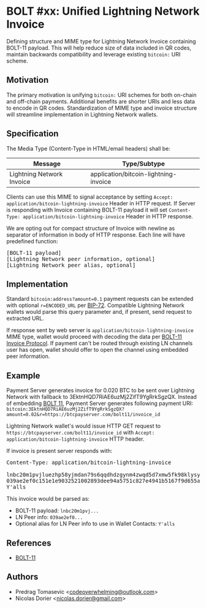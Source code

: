# BOLT #xx: Unified Lightning Network Invoice

Defining structure and MIME type for Lightning Network Invoice containing BOLT-11 payload. This will help reduce size of data included in QR codes, maintain backwards compatibility and leverage existing `bitcoin:` URI scheme.

## Motivation

The primary motivation is unifying `bitcoin:` URI schemes for both on-chain and off-chain payments. Additional benefits are shorter URIs and less data to encode in QR codes. Standardization of MIME type and invoice structure will streamline implementation in Lightning Network wallets.

## Specification

The Media Type (Content-Type in HTML/email headers) shall be:

Message | Type/Subtype
--------|---------------
Lightning Network Invoice | application/bitcoin-lightning-invoice

Clients can use this MIME to signal acceptance by setting `Accept: application/bitcoin-lightning-invoice` Header in HTTP request. If Server is responding with Invoice containing BOLT-11 payload it will set `Content-Type: application/bitcoin-lightning-invoice` Header in HTTP response.

We are opting out for compact structure of Invoice with newline as separator of information in body of HTTP response. Each line will have predefined function:

<pre>
[BOLT-11 payload]
[Lightning Network peer information, optional]
[Lightning Network peer alias, optional]
</pre>

## Implementation

Standard `bitcoin:address?amount=0.1` payment requests can be extended with optional `r=ENCODED_URL` per [BIP-72](https://github.com/bitcoin/bips/blob/master/bip-0072.mediawiki). Compatible Lightning Network wallets would parse this query parameter and, if present, send request to extracted URL.

If response sent by web server is `application/bitcoin-lightning-invoice` MIME type, wallet would proceed with decoding the data per [BOLT-11 Invoice Protocol](https://github.com/lightningnetwork/lightning-rfc/blob/master/11-payment-encoding.md). If payment can't be routed through existing LN channels user has open, wallet should offer to open the channel using embedded peer information.

## Example
Payment Server generates invoice for 0.020 BTC to be sent over Lightning Network with fallback to 3EktnHQD7RiAE6uzMj2ZifT9YgRrkSgzQX. Instead of embedding [BOLT 11](https://github.com/lightningnetwork/lightning-rfc/blob/master/11-payment-encoding.md#on-mainnet-with-fallback-p2sh-address-3ektnhqd7riae6uzmj2zift9ygrrksgzqx), Payment Server generates following payment URI: `bitcoin:3EktnHQD7RiAE6uzMj2ZifT9YgRrkSgzQX?amount=0.02&r=https://btcpayserver.com/bolt11/invoice_id`

Lightning Network wallet's would issue HTTP GET request to `https://btcpayserver.com/bolt11/invoice_id` with `Accept: application/bitcoin-lightning-invoice` HTTP header. 

If invoice is present server responds with:

<pre>
Content-Type: application/bitcoin-lightning-invoice

lnbc20m1pvjluezhp58yjmdan79s6qqdhdzgynm4zwqd5d7xmw5fk98klysy043l2ahrqspp5qqqsyqcyq5rqwzqfqqqsyqcyq5rqwzqfqqqsyqcyq5rqwzqfqypqfppj3a24vwu6r8ejrss3axul8rxldph2q7z9kmrgvr7xlaqm47apw3d48zm203kzcq357a4ls9al2ea73r8jcceyjtya6fu5wzzpe50zrge6ulk4nvjcpxlekvmxl6qcs9j3tz0469gq5g658y
039ae2ef0c151e1e9032521002893dee94a5751c827e4941b5167f9d655a997c6f@34.200.252.146
Y'alls
</pre>

This invoice would be parsed as:

 - BOLT-11 payload: `lnbc20m1pvj...`
 - LN Peer info: `039ae2ef0...`
 - Optional alias for LN Peer info to use in Wallet Contacts: `Y'alls`
 
 ## References
 
  - [BOLT-11](https://github.com/lightningnetwork/lightning-rfc/blob/master/11-payment-encoding.md)
  
 ## Authors
 
  - Predrag Tomasevic &lt;codeoverwhelming@outlook.com&gt;
  - Nicolas Dorier &lt;nicolas.dorier@gmail.com&gt;
 
